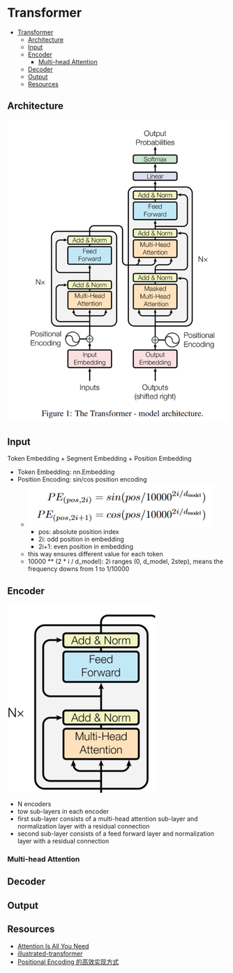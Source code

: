 # Transformer

- [Transformer](#transformer)
  - [Architecture](#architecture)
  - [Input](#input)
  - [Encoder](#encoder)
    - [Multi-head Attention](#multi-head-attention)
  - [Decoder](#decoder)
  - [Output](#output)
  - [Resources](#resources)


## Architecture

![Transformer Architecture.PNG](.images/Transformer%20Architecture.PNG)

## Input

Token Embedding + Segment Embedding + Position Embedding

- Token Embedding: nn.Embedding
- Position Encoding: sin/cos position encoding
  - ![sin_cos_formula.PNG](.images/sin_cos_formula.PNG)
    - pos: absolute position index
    - 2i: odd position in embedding
    - 2i+1: even position in embedding
  - this way ensures different value for each token
  - 10000 ** (2 * i / d_model): 2i ranges (0, d_model, 2step), means the frequency downs from 1 to 1/10000

## Encoder

![Encoder.PNG](.images/Encoder.PNG)

- N encoders
- tow sub-layers in each encoder
- first sub-layer consists of a multi-head attention sub-layer and normalization layer with a residual connection
- second sub-layer consists of a feed forward layer and normalization layer with a residual connection

### Multi-head Attention

## Decoder

## Output

## Resources

- [Attention Is All You Need](https://arxiv.org/abs/1706.03762)
- [illustrated-transformer](https://jalammar.github.io/illustrated-transformer/)
- [Positional Encoding 的高效实现方式](https://zhuanlan.zhihu.com/p/659897051)